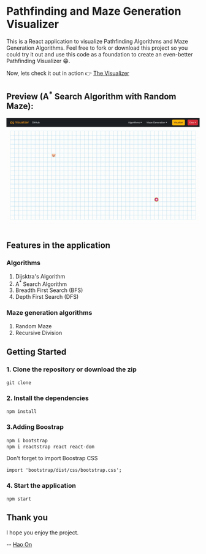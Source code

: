 # Pathfinding and Maze Generation Visualizer
This is a React application to visualize Pathfinding Algorithms and Maze Generation Algorithms. Feel free to fork or download this project so you could try it out and use this code as a foundation to create an even-better Pathfinding Visualizer :grin:.

Now, lets check it out in action :point_right: [The Visualizer](https://ho-pathfinding-visualizer.netlify.app)

## Preview (A<sup>*</sup> Search Algorithm with Random Maze): 

<p align="center">
  <img src="Preview.gif">
</p>

## Features in the application
### Algorithms
1) Dijsktra's Algorithm
2) A<sup>*</sup> Search Algorithm
3) Breadth First Search (BFS)
4) Depth First Search (DFS)

### Maze generation algorithms
1) Random Maze
2) Recursive Division

## Getting Started
### 1. Clone the repository or download the zip
```
git clone 
```

### 2. Install the dependencies
```
npm install
```

### 3.Adding Boostrap
```
npm i bootstrap
npm i reactstrap react react-dom
```
Don't forget to import Boostrap CSS
```
import 'bootstrap/dist/css/bootstrap.css';
```

### 4. Start the application
```
npm start
```
## Thank you

I hope you enjoy the project.

-- [Hao On](https://www.linkedin.com/in/hao-on/)
